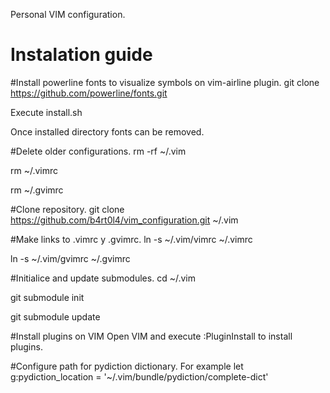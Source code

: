 Personal VIM configuration.

Instalation guide
=================

#Install powerline fonts to visualize symbols on vim-airline plugin.
git clone https://github.com/powerline/fonts.git

Execute install.sh

Once installed directory fonts can be removed.


#Delete older configurations.
rm -rf ~/.vim

rm ~/.vimrc

rm ~/.gvimrc


#Clone repository.
git clone https://github.com/b4rt0l4/vim_configuration.git ~/.vim

#Make links to .vimrc y .gvimrc.
ln -s ~/.vim/vimrc ~/.vimrc

ln -s ~/.vim/gvimrc ~/.gvimrc


#Initialice and update submodules.
cd ~/.vim

git submodule init

git submodule update


#Install plugins on VIM
Open VIM and execute :PluginInstall to install plugins.


#Configure path for pydiction dictionary. 
For example let g:pydiction_location = '~/.vim/bundle/pydiction/complete-dict'
